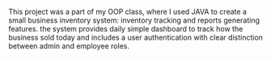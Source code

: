 This project was a part of my OOP class, where I used JAVA to create a small business inventory system: inventory tracking and reports generating features.
the system provides daily simple dashboard to track how the business sold today and includes a user authentication with clear distinction between admin and employee roles.
